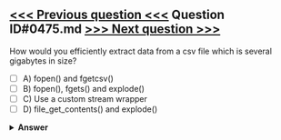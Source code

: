 [<<< Previous question <<<](0474.md)   Question ID#0475.md   [>>> Next question >>>](0476.md)
---

How would you efficiently extract data from a csv file which is several gigabytes in size?

- [ ] A) fopen() and fgetcsv()
- [ ] B) fopen(), fgets() and explode()
- [ ] C) Use a custom stream wrapper
- [ ] D) file_get_contents() and explode()

<details><summary><b>Answer</b></summary>
<p>
  Answer: <strong>A, B</strong>
</p>
</details>
